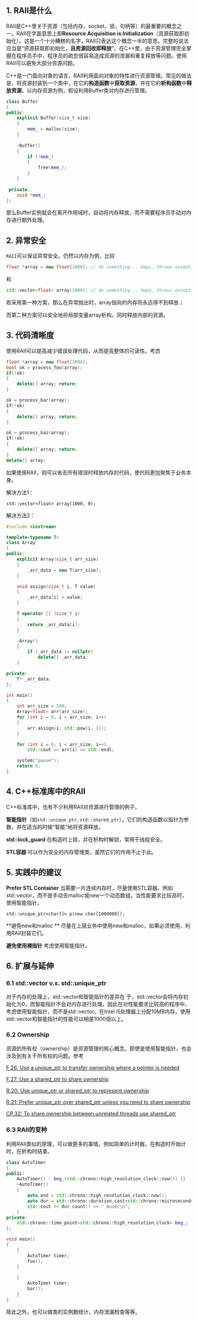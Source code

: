 ## 1. RAII是什么

RAII是C++里关于资源（包括内存，socket，锁，句柄等）的最重要的概念之一。RAII在字面意思上即**Resource Acquisition is Initialization**（资源获取即初始化）。这是一个十分糟糕的名字，RAII只表达这个概念一半的意思。完整的说法应当是“资源获取即初始化，**且资源回收即释放**”。在C++里，由于资源管理完全掌握在程序员手中，程序员的疏忽很容易造成资源的泄漏和重复释放等问题。使用RAII可以避免大部分资源问题。

C++是一门面向对象的语言，RAII利用面向对象的特性进行资源管理。常见的做法是，将资源封装到一个类中，在它的**构造函数**中**获取资源**，并在它的**析构函数**中**释放资源**。以内存资源为例，假设利用Buffer类对内存进行管理。

```c++
class Buffer 
{ 
public:    
 	explicit Buffer(size_t size) 
    {
        mem_ = malloc(size);
    }
 	
 	~Buffer() 
    {
        if (!mem_)
        { 
            free(mem_); 
        }    
    }
 
 private:    
    void *mem_; 
};
```

那么Buffer实例就会在离开作用域时，自动将内存释放，而不需要程序员手动对内存进行额外处理。

## 2. 异常安全

`RAII`可以保证异常安全。仍然以内存为例，比较

```c++
float *array = new float[1000]; // do something... Oops, throws exception delete[] array;
```

和

```c++
std::vector<float> array(1000); // do something... Oops, throws exception
```

若采用第一种方案，那么在异常抛出时，array指向的内存将永远得不到释放；

而第二种方案可以安全地将局部变量array析构，同时释放内部的资源。

## 3. 代码清晰度

使用RAII可以提高减少错误处理代码，从而提高整体的可读性。考虑

```c++
float *array = new float[1000]; 
bool ok = process_foo(array); 
if(!ok) 
{ 
    delete[] array; return; 
} 

ok = process_bar(array); 
if(!ok) 
{ 
    delete[] array; return; 
} 

ok = process_baz(array); 
if(!ok) 
{ 
    delete[] array; return; 
}
delete[] array;
```

如果使用RAII，则可以省去所有错误时释放内存的代码，使代码更加聚焦于业务本身。

解决方法1：

```
std::vector<float> array(1000, 0);
```

解决方法2：

```C++
#include <iostream>

template<typename T>
class Array
{
public:
    explicit Array(size_t arr_size)
    {
        _arr_data = new T[arr_size];
    }

    void assign(size_t i, T value)
    {
        _arr_data[i] = value;
    }

    T operator [] (size_t i)
    {
        return _arr_data[i];
    }

    ~Array()
    {
        if (_arr_data != nullptr)
            delete[] _arr_data;
    }

private:
    T* _arr_data;
};

int main()
{
    int arr_size = 100;
    Array<float> arr(arr_size);
    for (int i = 0; i < arr_size; i++)
    {
        arr.assign(i, std::pow(i, 2));
    }

    for (int i = 0; i < arr_size; i++)
        std::cout << arr[i] << std::endl;

	system("pause");
	return 0;
}
```



## 4. C++标准库中的RAII

C++标准库中，也有不少利用RAII对资源进行管理的例子。

**智能指针**（如`std::unique_ptr`, `std::shared_ptr`），它们的构造函数以指针为参数，并在适当的时候“智能”地将资源释放。

**std::lock_guard** 在构造时上锁，并在析构时解锁，常用于线程安全。

**STL容器** 可以作为安全的内存管理类，虽然它们的作用不止于此。

## 5. 实践中的建议

**Prefer STL Container** 当需要一片连续内存时，尽量使用STL容器，例如std::vector，而不是手动去malloc或new一个动态数组。当性能要求比较高时，使用智能指针。

```
std::unique_ptr<char[]> p(new char[1000000]);
```

**避免new和malloc ** 尽量在上层业务中使用new和malloc，如果必须使用，利用RAII封装它们。

**避免使用裸指针** 考虑使用智能指针。

## 6. 扩展与延伸

### 6.1 std::vector v.s. std::unique_ptr

对于内存的处理上，std::vector和智能指针的差异在 于，std::vector会将内存初始化为0，而智能指针不会对内存进行处理。因此在对性能要求比较高的程序中，考虑使用智能指针，而不是std::vector。在Intel i5处理器上分配10MB内存，使用std::vector和智能指针的性能可以相差1000倍以上。

### 6.2 Ownership

资源的所有权（ownership）是资源管理的核心概念。即使是使用智能指针，也会涉及到有关于所有权的问题。参考

[F.26: Use a unique_ptr to transfer ownership where a pointer is needed](https://isocpp.github.io/CppCoreGuidelines/CppCoreGuidelines#f26-use-a-unique_ptrt-to-transfer-ownership-where-a-pointer-is-needed)

[F.27: Use a shared_ptr to share ownership](https://isocpp.github.io/CppCoreGuidelines/CppCoreGuidelines#f27-use-a-shared_ptrt-to-share-ownership)

[R.20: Use unique_ptr or shared_ptr to represent ownership](https://isocpp.github.io/CppCoreGuidelines/CppCoreGuidelines#Rr-owner)

[R.21: Prefer unique_ptr over shared_ptr unless you need to share ownership](https://isocpp.github.io/CppCoreGuidelines/CppCoreGuidelines#Rr-unique)

[CP.32: To share ownership between unrelated threads use shared_ptr](https://isocpp.github.io/CppCoreGuidelines/CppCoreGuidelines#cp32-to-share-ownership-between-unrelated-threads-use-shared_ptr)

### 6.3 RAII的变种

利用RAII类似的原理，可以做更多的事情。例如简单的计时器，在构造时开始计时，在析构时结束。

```c++
class AutoTimer
{ 
public: 	
    AutoTimer() : beg_(std::chrono::high_resolution_clock::now()) {} 	 	
    ~AutoTimer()  	
    { 		
        auto end = std::chrono::high_resolution_clock::now();
        auto dur = std::chrono::duration_cast<std::chrono::microseconds>(end - beg_);
        std::cout << dur.count() << " musec\n";
    }
private: 	
    std::chrono::time_point<std::chrono::high_resolution_clock> beg_;
}; 

void main() 
{ 
    { 	
        AutoTimer timer; 	
        foo(); 
    } 	
    
    { 	
        AutoTimer timer; 	
        bar(); 
    }
}
```

除此之外，也可以做类的实例数统计，内存泄漏检查等等。